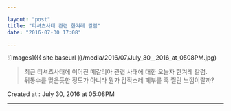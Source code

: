 ```yaml
---

layout: "post"  
title: "티셔츠사태 관련 한겨레 칼럼"  
date: "2016-07-30 17:08"

---
```


![Images]({{ site.baseurl }}/media/2016/07/July_30__2016_at_0508PM.jpg)

> 최근 티셔츠사태에 이어진 메갈리아 관련 사태에 대한 오늘자 한겨레 칼럼.  
> 뒤통수를 맞은듯한 정도가 아니라 뭔가 갑작스레 폐부를 훅 찔린 느낌이랄까?

Created at : July 30, 2016 at 05:08PM

---
